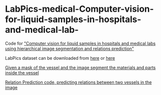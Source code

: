 # LabPics-medical-Computer-vision-for-liquid-samples-in-hospitals-and-medical-lab-
Code for ["Computer vision for liquid samples in hospitals and medical labs using hierarchical image segmentation  and relations prediction"]()


LabPics  dataset can be downloaded from [here](https://zenodo.org/record/4736111) or [here](https://www.kaggle.com/sagieppel/labpics-chemistry-labpics-medical)

[Given a mask of the vessel and the image segment the materials and parts inside the vessel](https://github.com/sagieppel/Segmenting-givne-region-of-an-image-using-neural-net-with-ROI-attention-input)


[Relation Prediction code, predicting relations between two vessels in the image](https://github.com/sagieppel/-Finding-relations-between-two-instances-in-an-image-using-a-convolutional-neural-net.)
